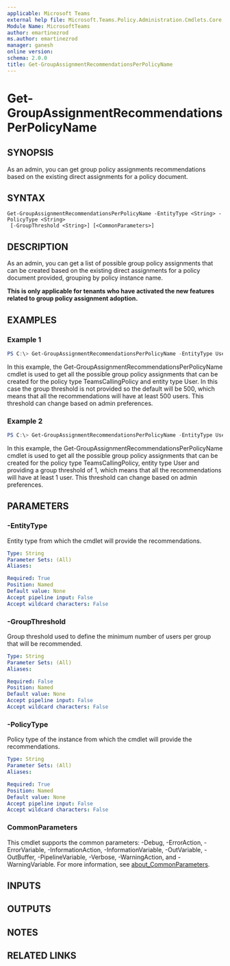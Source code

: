 ```yaml
---
applicable: Microsoft Teams
external help file: Microsoft.Teams.Policy.Administration.Cmdlets.Core.dll-Help.xml
Module Name: MicrosoftTeams
author: emartinezrod
ms.author: emartinezrod
manager: ganesh
online version:
schema: 2.0.0
title: Get-GroupAssignmentRecommendationsPerPolicyName
---
```


# Get-GroupAssignmentRecommendationsPerPolicyName

## SYNOPSIS
As an admin, you can get group policy assignments recommendations based on the existing direct assignments for a policy document.

## SYNTAX
```
Get-GroupAssignmentRecommendationsPerPolicyName -EntityType <String> -PolicyType <String>
 [-GroupThreshold <String>] [<CommonParameters>]
```

## DESCRIPTION
As an admin, you can get a list of possible group policy assignments that can be created based on the existing direct assignments for a policy document provided, grouping by policy instance name.

**This is only applicable for tenants who have activated the new features related to group policy assignment adoption.**

## EXAMPLES

### Example 1
```powershell
PS C:\> Get-GroupAssignmentRecommendationsPerPolicyName -EntityType User -PolicyType TeamsCallingPolicy
```

In this example, the Get-GroupAssignmentRecommendationsPerPolicyName cmdlet is used to get all the possible group policy assignments that can be created for the policy type TeamsCallingPolicy and entity type User. In this case the group threshold is not provided so the default will be 500, which means that all the recommendations will have at least 500 users. This threshold can change based on admin preferences.

### Example 2
```powershell
PS C:\> Get-GroupAssignmentRecommendationsPerPolicyName -EntityType User -GroupThreshold 1 -PolicyType TeamsCallingPolicy
```

In this example, the Get-GroupAssignmentRecommendationsPerPolicyName cmdlet is used to get all the possible group policy assignments that can be created for the policy type TeamsCallingPolicy, entity type User and providing a group threshold of 1, which means that all the recommendations will have at least 1 user. This threshold can change based on admin preferences.

## PARAMETERS

### -EntityType
Entity type from which the cmdlet will provide the recommendations.

```yaml
Type: String
Parameter Sets: (All)
Aliases:

Required: True
Position: Named
Default value: None
Accept pipeline input: False
Accept wildcard characters: False
```

### -GroupThreshold
Group threshold used to define the minimum number of users per group that will be recommended.

```yaml
Type: String
Parameter Sets: (All)
Aliases:

Required: False
Position: Named
Default value: None
Accept pipeline input: False
Accept wildcard characters: False
```

### -PolicyType
Policy type of the instance from which the cmdlet will provide the recommendations. 

```yaml
Type: String
Parameter Sets: (All)
Aliases:

Required: True
Position: Named
Default value: None
Accept pipeline input: False
Accept wildcard characters: False
```

### CommonParameters
This cmdlet supports the common parameters: -Debug, -ErrorAction, -ErrorVariable, -InformationAction, -InformationVariable, -OutVariable, -OutBuffer, -PipelineVariable, -Verbose, -WarningAction, and -WarningVariable. For more information, see [about_CommonParameters](http://go.microsoft.com/fwlink/?LinkID=113216).

## INPUTS

## OUTPUTS

## NOTES

## RELATED LINKS

